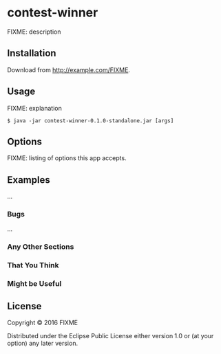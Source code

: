 # contest-winner

FIXME: description

## Installation

Download from http://example.com/FIXME.

## Usage

FIXME: explanation

    $ java -jar contest-winner-0.1.0-standalone.jar [args]

## Options

FIXME: listing of options this app accepts.

## Examples

...

### Bugs

...

### Any Other Sections
### That You Think
### Might be Useful

## License

Copyright © 2016 FIXME

Distributed under the Eclipse Public License either version 1.0 or (at
your option) any later version.
